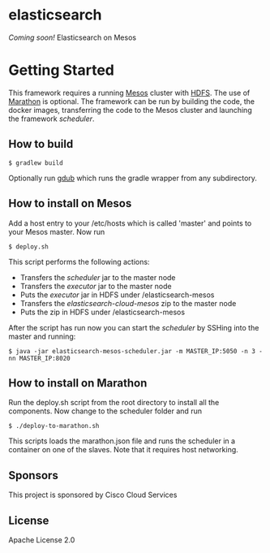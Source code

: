 # elasticsearch
*Coming soon!* Elasticsearch on Mesos

# Getting Started

This framework requires a running <a href="http://mesos.apache.org">Mesos</a> cluster
with <a href="https://hadoop.apache.org/docs/r1.2.1/hdfs_user_guide.html">HDFS</a>.
The use of <a href="https://github.com/mesosphere/marathon">Marathon</a> is optional.
The framework can be run by building the code, the docker images, transferring the code to the Mesos cluster and
launching the framework <i>scheduler</i>.

## How to build

````
$ gradlew build
````

Optionally run <a href="https://github.com/dougborg/gdub">gdub</a> which runs the gradle wrapper from any subdirectory.

## How to install on Mesos

Add a host entry to your /etc/hosts which is called 'master' and points to your Mesos master. Now run

````
$ deploy.sh
````

This script performs the following actions:

* Transfers the <i>scheduler</i> jar to the master node
* Transfers the <i>executor</i> jar to the master node
* Puts the <i>executor</i> jar in HDFS under /elasticsearch-mesos
* Transfers the <i>elasticsearch-cloud-mesos</i> zip to the master node
* Puts the zip in HDFS under /elasticsearch-mesos

After the script has run now you can start the <i>scheduler</i> by SSHing into the master and running:

````
$ java -jar elasticsearch-mesos-scheduler.jar -m MASTER_IP:5050 -n 3 -nn MASTER_IP:8020
````

## How to install on Marathon

Run the deploy.sh script from the root directory to install all the components. Now change to the scheduler folder and run 

````
$ ./deploy-to-marathon.sh 
````

This scripts loads the marathon.json file and runs the scheduler in a container on one of the slaves. Note that it 
requires host networking.

## Sponsors
This project is sponsored by Cisco Cloud Services

## License
Apache License 2.0

